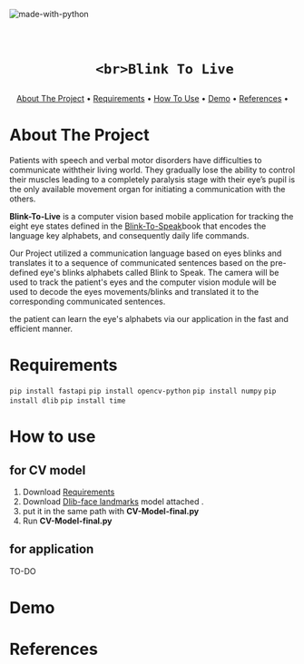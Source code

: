 ![made-with-python](https://img.shields.io/badge/Made%20with-Python3-brightgreen)
<!-- LOGO -->
<br />
<h1>
<p align="center">
  <img 
![](./readme_assests/logo.png)

       <br>Blink To Live

</h1>
</p>
<p align="center">
  <a href="#about-the-project">About The Project</a> •
  <a href="# Requirements">Requirements</a> •
  <a href="#How-to-use">How To Use</a> •
  <a href="#Demo">Demo</a> •
  <a href="#References">References</a> •
</p>  

<p align="center">

# About The Project  

Patients with speech and verbal motor disorders have difficulties to communicate withtheir living world. They gradually lose the ability to control their muscles leading to a completely paralysis stage with their eye’s pupil is the only available movement organ for initiating a communication with the others. 



**Blink-To-Live** is a computer vision based mobile application for tracking the eight eye states defined in the [Blink-To-Speak](https://www.blinktospeak.com/blink-to-speak-book)book that encodes the language key alphabets, and consequently daily life commands.


Our Project utilized a communication language based on eyes blinks and translates it to a sequence of communicated sentences based on the pre-defined eye's blinks alphabets called Blink to Speak. The camera will be used to track the patient's eyes and the computer vision module will be used to decode the eyes movements/blinks and translated it to the corresponding communicated sentences. 


the patient can learn the eye's alphabets via our application in the fast and efficient manner.
# Requirements 
`pip install fastapi`
`pip install opencv-python`
`pip install numpy`
`pip install dlib`
`pip install time`

# How to use 
## for CV model
1. Download [Requirements](https://github.com/ZW01f/BlinkToLive/tree/master/computer%20vision/Dlibface_landmarks%20model) 
2. Download [Dlib-face landmarks](https://github.com/ZW01f/BlinkToLive/tree/master/computer%20vision/Dlibface_landmarks%20model) model attached .
3. put it in the same path with **CV-Model-final.py** 
4. Run **CV-Model-final.py** 

## for application
TO-DO

# Demo 


# References
